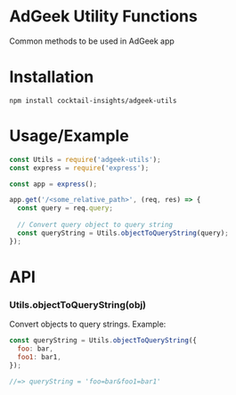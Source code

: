 # AdGeek Utility Functions

Common methods to be used in AdGeek app


# Installation

```
npm install cocktail-insights/adgeek-utils
```

# Usage/Example

```javascript
const Utils = require('adgeek-utils');
const express = require('express');

const app = express();

app.get('/<some_relative_path>', (req, res) => {
  const query = req.query;
  
  // Convert query object to query string
  const queryString = Utils.objectToQueryString(query);
});
```

# API
### Utils.objectToQueryString(obj)
Convert objects to query strings. Example: 
```javascript
const queryString = Utils.objectToQueryString({
  foo: bar, 
  foo1: bar1,
});

//=> queryString = 'foo=bar&foo1=bar1'
```
